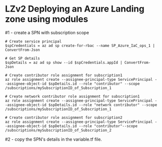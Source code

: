 # LZv2 Deploying an Azure Landing zone using modules 

#1 - create a SPN with subscription scope

    # Create service principal
    $spCredentials = az ad sp create-for-rbac --name SP_Azure_IaC_ops_1 | ConvertFrom-Json

    # Get SP details
    $spDetails = az ad sp show --id $spCredentials.appId | ConvertFrom-Json

    # Create contributor role assignment for subscription1
    az role assignment create --assignee-principal-type ServicePrincipal --assignee-object-id $spDetails.id --role "contributor" --scope /subscriptions/mySubscriptionID_of_Subscription_1

    # Create network contributor role assignment for subscription1
    az role assignment create --assignee-principal-type ServicePrincipal --assignee-object-id $spDetails.id --role "network contributor" --scope /subscriptions/mySubscriptionID_of_Subscription_1

    # Create contributor role assignment for subscription2
    az role assignment create --assignee-principal-type ServicePrincipal --assignee-object-id $spDetails.id --role "contributor"--scope /subscriptions/mySubscriptionID_of_Subscription_2


#2 - copy the SPN's details in the variable.tf file. 
